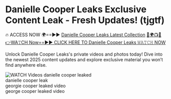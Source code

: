 # Danielle Cooper Leaks Exclusive Content Leak - Fresh Updates! (tjgtf)

🔥 ACCESS NOW 🌍==►► <a href="https://tinyurl.com/3fjeunct" rel="nofollow">Danielle Cooper Leaks Latest Collection</a></h3>
[🔴🌍📺📱👉WA𝚃CH Now==►► CLICK HERE TO Danielle Cooper Leaks 𝚆𝙰𝚃𝙲𝙷 NOW](https://tinyurl.com/3fjeunct)

Unlock Danielle Cooper Leaks's private videos and photos today! Dive into the newest 2025 content updates and explore exclusive material you won’t find anywhere else.


<a href="https://tinyurl.com/3fjeunct" rel="nofollow" data-target="animated-image.originalLink"><img src="https://camo.githubusercontent.com/8a4f000d20f83aca3bf7ec5f350d767afa0574a8a352519fd8cfa583a6f93a33/68747470733a2f2f692e696d6775722e636f6d2f644a486b345a712e676966" alt="WATCH Videos" data-canonical-src="https://i.imgur.com/dJHk4Zq.gif" style="max-width: 100%; display: inline-block;" data-target="animated-image.originalImage"></a>
danielle cooper leaked<br>
danielle cooper leak<br>
georgie cooper leaked video<br>
george cooper leaked video